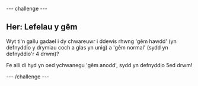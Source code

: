 --- challenge ---
## Her: Lefelau y gêm
Wyt ti'n gallu gadael i dy chwareuwr i ddewis rhwng 'gêm hawdd' (yn defnyddio y drymiau coch a glas yn unig) a 'gêm normal' (sydd yn defnyddio'r 4 drwm)?

Fe alli di hyd yn oed ychwanegu 'gêm anodd', sydd yn defnyddio 5ed drwm!




--- /challenge ---
